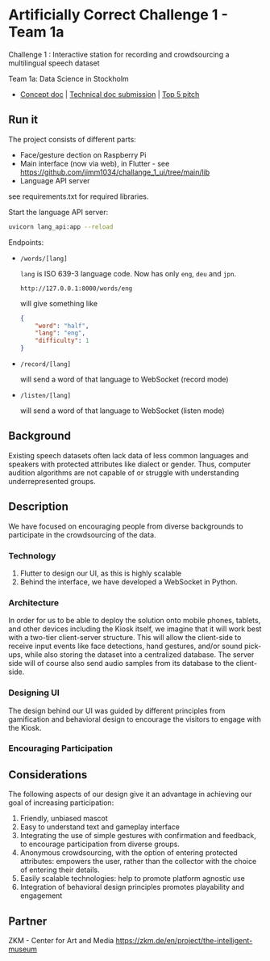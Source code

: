 # Artificially Correct Challenge 1 - Team 1a

Challenge 1 : Interactive station for recording and crowdsourcing a multilingual speech dataset

Team 1a: Data Science in Stockholm
-  [Concept doc](https://docs.google.com/document/d/1Jz-y8O6klXgqN_5tMxI8Ths5nY8XCw33q4dvrSSQfnQ/edit) | [Technical doc submission](https://docs.google.com/document/d/1QPxCbAu8YQ_8IrJqLWqkBUgI8C8m270VsehPtDh6MdY/edit) | [Top 5 pitch](https://www.canva.com/design/DAErwj0iZPg/VRoPFC9EaXIdMWS8SoqyPQ/view)


## Run it

The project consists of different parts:
- Face/gesture dection on Raspberry Pi
- Main interface (now via web), in Flutter - see https://github.com/jimm1034/challange_1_ui/tree/main/lib 
- Language API server

see requirements.txt for required libraries.

Start the language API server:
```sh
uvicorn lang_api:app --reload
```

Endpoints:

- `/words/[lang]`
    
    `lang` is ISO 639-3 language code. Now has only `eng`, `deu` and `jpn`.

    ```
    http://127.0.0.1:8000/words/eng
    ```
    will give something like
    ```json
    {
        "word": "half",
        "lang": "eng",
        "difficulty": 1
    }
    ```

- `/record/[lang]`

  will send a word of that language to WebSocket (record mode)

- `/listen/[lang]`

  will send a word of that language to WebSocket (listen mode)


## Background

Existing speech datasets often lack data of less common languages and speakers with protected attributes like dialect or gender. Thus, computer audition algorithms are not capable of or struggle with understanding underrepresented groups.    

## Description

We have focused on encouraging people from diverse backgrounds to participate in the crowdsourcing of the data.

### Technology

1. Flutter to design our UI, as this is highly scalable 
2. Behind the interface, we have developed a WebSocket in Python.

### Architecture

In order for us to be able to deploy the solution onto mobile phones, tablets, and other devices including the Kiosk itself, we imagine that it will work best with a two-tier client-server structure. 
This will allow the client-side to receive input events like face detections, hand gestures, and/or sound pick-ups, while also storing the dataset into a centralized database. The server side will of course also send audio samples from its database to the client-side. 

### Designing UI

The design behind our UI was guided by different principles from gamification and behavioral design to encourage the visitors to engage with the Kiosk. 

### Encouraging Participation


## Considerations

The following aspects of our design give it an advantage in achieving our goal of increasing participation:

1. Friendly, unbiased mascot
2. Easy to understand text and gameplay interface
3. Integrating the use of simple gestures with confirmation and feedback, to encourage participation from diverse groups.
4. Anonymous crowdsourcing, with the option of entering protected attributes: empowers the user, rather than the collector with the choice of entering their details.
5. Easily scalable technologies: help to promote platform agnostic use
6. Integration of behavioral design principles promotes playability and engagement

## Partner

ZKM - Center for Art and Media https://zkm.de/en/project/the-intelligent-museum
